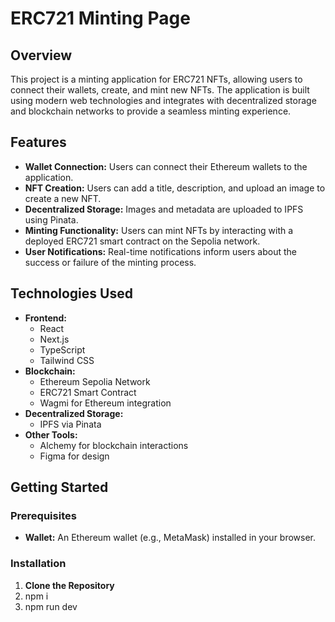 # ERC721 Minting Page

## Overview

This project is a minting application for ERC721 NFTs, allowing users to connect their wallets, create, and mint new NFTs. The application is built using modern web technologies and integrates with decentralized storage and blockchain networks to provide a seamless minting experience.

## Features

- **Wallet Connection:** Users can connect their Ethereum wallets to the application.
- **NFT Creation:** Users can add a title, description, and upload an image to create a new NFT.
- **Decentralized Storage:** Images and metadata are uploaded to IPFS using Pinata.
- **Minting Functionality:** Users can mint NFTs by interacting with a deployed ERC721 smart contract on the Sepolia network.
- **User Notifications:** Real-time notifications inform users about the success or failure of the minting process.

## Technologies Used

- **Frontend:**
    - React
    - Next.js
    - TypeScript
    - Tailwind CSS
- **Blockchain:**
    - Ethereum Sepolia Network
    - ERC721 Smart Contract
    - Wagmi for Ethereum integration
- **Decentralized Storage:**
    - IPFS via Pinata
- **Other Tools:**
    - Alchemy for blockchain interactions
    - Figma for design

## Getting Started

### Prerequisites
- **Wallet:** An Ethereum wallet (e.g., MetaMask) installed in your browser.

### Installation
1. **Clone the Repository**
2. npm i
3. npm run dev
